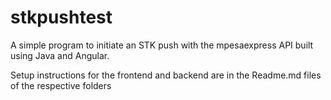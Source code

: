 # stkpushtest
A simple program to initiate an STK push with  the mpesaexpress API built  using Java and Angular.

Setup instructions for the frontend and backend are in the Readme.md files of the respective folders
